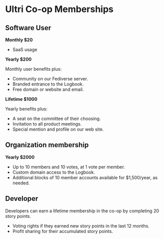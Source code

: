# Ultri Co-op Memberships


## Software User

**Monthly $20**

* SaaS usage

**Yearly $200**

Monthly user benefits plus:

* Community on our Fediverse server.
* Branded entrance to the Logbook.
* Free domain or website and email.

**Lifetime $1000**

Yearly benefits plus:

* A seat on the committee of their choosing.
* Invitation to all product meetings.
* Special mention and profile on our web site.

## Organization membership

**Yearly $2000**

* Up to 10 members and 10 votes, at 1 vote per member.
* Custom domain access to the Logbook.
* Additional blocks of 10 member accounts available for $1,500/year, as needed.

## Developer

Developers can earn a lifetime membership in the co-op by completing 20 story points.

* Voting rights if they earned new story points in the last 12 months.
* Profit sharing for their accumulated story points.
